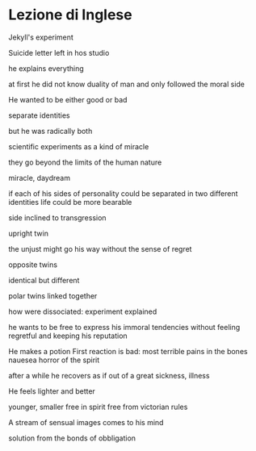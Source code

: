 # Lezione di Inglese


Jekyll's experiment

Suicide letter left in hos studio

he explains everything


at first he did not know duality of man and only followed the moral side

He wanted to be either good or bad

separate identities

but he was radically both

scientific experiments as a kind of miracle


they go beyond the limits of the human nature

miracle, daydream

if each of his sides of personality could be separated in two different identities life could be  more bearable 

side inclined to transgression

upright twin


the unjust might go his way without the sense of regret

opposite twins

identical but different

polar twins linked together 


how were dissociated: experiment explained

he wants to be free to express his immoral tendencies without feeling regretful and keeping his reputation


He makes a potion
First reaction is bad: most terrible pains in the bones
nauesea
horror of the spirit


after a while he recovers as if out of a great sickness, illness


He feels lighter and better

younger, smaller
free in spirit
free from victorian rules

A stream of sensual images comes to his mind

solution from the bonds of obbligation
<!--stackedit_data:
eyJoaXN0b3J5IjpbLTE5MTY3MDg4MiwtMTAyNDk4NzUwMyw2Mj
c4Mzg1NjAsLTE1OTA0ODI2MjIsLTE2NzYxMjY5NDEsLTE1MTQw
OTc1MTksLTEyNzQwNTIxNDFdfQ==
-->